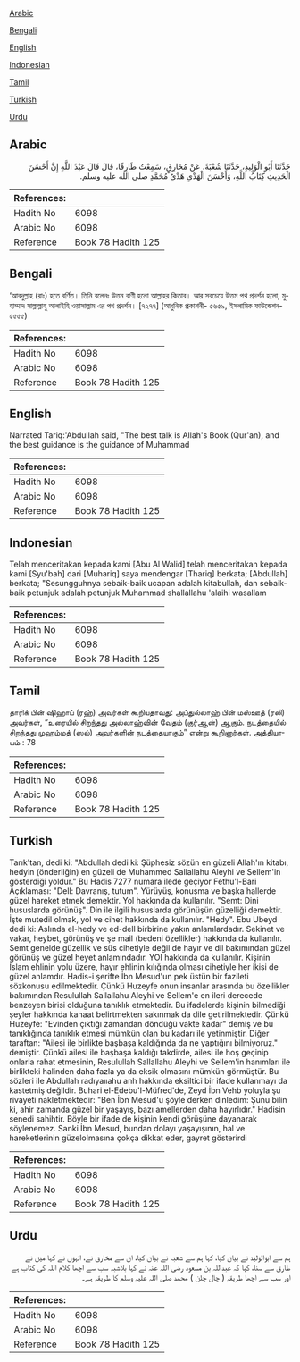 [Arabic](#arabic)

[Bengali](#bengali)

[English](#english)

[Indonesian](#indonesian)

[Tamil](#tamil)

[Turkish](#turkish)

[Urdu](#urdu)

## Arabic


<div dir="rtl" lang="ar" style={{fontSize:'larger',backgroundColor:'#f8f9fa',padding:20}}>
حَدَّثَنَا أَبُو الْوَلِيدِ، حَدَّثَنَا شُعْبَةُ، عَنْ مُخَارِقٍ، سَمِعْتُ طَارِقًا، قَالَ قَالَ عَبْدُ اللَّهِ إِنَّ أَحْسَنَ الْحَدِيثِ كِتَابُ اللَّهِ، وَأَحْسَنَ الْهَدْىِ هَدْىُ مُحَمَّدٍ صلى الله عليه وسلم‏.‏
</div>
<div style={{backgroundColor:'#f8f9fa',padding:20, marginBottom: 10}}><table> <thead> <tr> <th>References:</th> <th></th> </tr> </thead> <tbody><tr><td>Hadith No</td><td>6098</td></tr><tr><td>Arabic No</td><td>6098</td></tr><tr><td>Reference</td><td>Book 78 Hadith 125</td></tr></tbody></table></div>

## Bengali


<div dir="ltr" lang="bn" style={{fontSize:'larger',backgroundColor:'#f8f9fa',padding:20}}>
‘আবদুল্লাহ (রাঃ) হতে বর্ণিত। তিনি বলেনঃ উত্তম বাণী হলো আল্লাহর কিতাব। আর সবচেয়ে উত্তম পথ প্রদর্শন হলো, মুহাম্মাদ সাল্লাল্লাহু আলাইহি ওয়াসাল্লাম এর পথ প্রদর্শন। [৭২৭৭] (আধুনিক প্রকাশনী- ৫৬৫৯, ইসলামিক ফাউন্ডেশন- ৫৫৫৫)
</div>
<div style={{backgroundColor:'#f8f9fa',padding:20, marginBottom: 10}}><table> <thead> <tr> <th>References:</th> <th></th> </tr> </thead> <tbody><tr><td>Hadith No</td><td>6098</td></tr><tr><td>Arabic No</td><td>6098</td></tr><tr><td>Reference</td><td>Book 78 Hadith 125</td></tr></tbody></table></div>

## English


<div dir="ltr" lang="en" style={{fontSize:'larger',backgroundColor:'#f8f9fa',padding:20}}>
Narrated Tariq:'Abdullah said, "The best talk is Allah's Book (Qur'an), and the best guidance is the guidance of Muhammad
</div>
<div style={{backgroundColor:'#f8f9fa',padding:20, marginBottom: 10}}><table> <thead> <tr> <th>References:</th> <th></th> </tr> </thead> <tbody><tr><td>Hadith No</td><td>6098</td></tr><tr><td>Arabic No</td><td>6098</td></tr><tr><td>Reference</td><td>Book 78 Hadith 125</td></tr></tbody></table></div>

## Indonesian


<div dir="ltr" lang="id" style={{fontSize:'larger',backgroundColor:'#f8f9fa',padding:20}}>
Telah menceritakan kepada kami [Abu Al Walid] telah menceritakan kepada kami [Syu'bah] dari [Muhariq] saya mendengar [Thariq] berkata; [Abdullah] berkata; "Sesungguhnya sebaik-baik ucapan adalah kitabullah, dan sebaik-baik petunjuk adalah petunjuk Muhammad shallallahu 'alaihi wasallam
</div>
<div style={{backgroundColor:'#f8f9fa',padding:20, marginBottom: 10}}><table> <thead> <tr> <th>References:</th> <th></th> </tr> </thead> <tbody><tr><td>Hadith No</td><td>6098</td></tr><tr><td>Arabic No</td><td>6098</td></tr><tr><td>Reference</td><td>Book 78 Hadith 125</td></tr></tbody></table></div>

## Tamil


<div dir="ltr" lang="ta" style={{fontSize:'larger',backgroundColor:'#f8f9fa',padding:20}}>
தாரிக் பின் ஷிஹாப் (ரஹ்) அவர்கள் கூறியதாவது: அப்துல்லாஹ் பின் மஸ்ஊத் (ரலி) அவர்கள், “உரையில் சிறந்தது அல்லாஹ்வின் வேதம் (குர்ஆன்) ஆகும். நடத்தையில் சிறந்தது முஹம்மத் (ஸல்) அவர்களின் நடத்தையாகும்” என்று கூறினார்கள். அத்தியாயம் : 78
</div>
<div style={{backgroundColor:'#f8f9fa',padding:20, marginBottom: 10}}><table> <thead> <tr> <th>References:</th> <th></th> </tr> </thead> <tbody><tr><td>Hadith No</td><td>6098</td></tr><tr><td>Arabic No</td><td>6098</td></tr><tr><td>Reference</td><td>Book 78 Hadith 125</td></tr></tbody></table></div>

## Turkish


<div dir="ltr" lang="tr" style={{fontSize:'larger',backgroundColor:'#f8f9fa',padding:20}}>
Tarık'tan, dedi ki: "Abdullah dedi ki: Şüphesiz sözün en güzeli Allah'ın kitabı, hedyin (önderliğin) en güzeli de Muhammed Sallallahu Aleyhi ve Sellem'in gösterdiği yoldur." Bu Hadis 7277 numara ilede geçiyor Fethu'l-Bari Açıklaması: "Dell: Davranış, tutum". Yürüyüş, konuşma ve başka hallerde güzel hareket etmek demektir. Yol hakkında da kullanılır. "Semt: Dini hususlarda görünüş". Din ile ilgili hususlarda görünüşün güzelliği demektir. İşte mutedil olmak, yol ve cihet hakkında da kullanılır. "Hedy". Ebu Ubeyd dedi ki: AsIında el-hedy ve ed-dell birbirine yakın anlamIardadır. Sekinet ve vakar, heybet, görünüş ve şe mail (bedeni özellikler) hakkında da kullanılır. Semt genelde güzellik ve süs cihetiyle değil de hayır ve dil bakımından güzel görünüş ve güzel heyet anlamındadır. YOI hakkında da kullanılır. Kişinin İslam ehlinin yolu üzere, hayır ehlinin kılığında olması cihetiyle her ikisi de güzel anlamdır. Hadis-i şerifte İbn Mesud'un pek üstün bir fazileti sözkonusu edilmektedir. Çünkü Huzeyfe onun insanlar arasında bu özellikler bakımından Resulullah Sallallahu Aleyhi ve Sellem'e en ileri derecede benzeyen birisi olduğuna tanıklık etmektedir. Bu ifadelerde kişinin bilmediği şeyler hakkında kanaat belirtmekten sakınmak da dile getirilmektedir. Çünkü Huzeyfe: "Evinden çıktığı zamandan döndüğü vakte kadar" demiş ve bu tanıklığında tanıklık etmesi mümkün olan bu kadarı ile yetinmiştir. Diğer taraftan: "Ailesi ile birlikte başbaşa kaldığında da ne yaptığını bilmiyoruz." demiştir. Çünkü ailesi ile başbaşa kaldığı takdirde, ailesi ile hoş geçinip onlarla rahat etmesinin, Resulullah Sallallahu Aleyhi ve Sellem'in hanımları ile birlikteki halinden daha fazla ya da eksik olmasını mümkün görmüştür. Bu sözleri ile Abdullah radıyaııahu anh hakkında eksiltici bir ifade kullanmayı da kastetmiş değildir. Buhari el-Edebu'l-Müfred'de, Zeyd İbn Vehb yoluyla şu rivayeti nakletmektedir: "Ben İbn Mesud'u şöyle derken dinledim: Şunu bilin ki, ahir zamanda güzel bir yaşayış, bazı amellerden daha hayırlıdır." Hadisin senedi sahihtir. Böyle bir ifade de kişinin kendi görüşüne dayanarak söylenemez. Sanki İbn Mesud, bundan dolayı yaşayışının, hal ve hareketlerinin güzelolmasına çokça dikkat eder, gayret gösterirdi
</div>
<div style={{backgroundColor:'#f8f9fa',padding:20, marginBottom: 10}}><table> <thead> <tr> <th>References:</th> <th></th> </tr> </thead> <tbody><tr><td>Hadith No</td><td>6098</td></tr><tr><td>Arabic No</td><td>6098</td></tr><tr><td>Reference</td><td>Book 78 Hadith 125</td></tr></tbody></table></div>

## Urdu


<div dir="rtl" lang="ur" style={{fontSize:'larger',backgroundColor:'#f8f9fa',padding:20}}>
ہم سے ابوالولید نے بیان کیا، کہا ہم سے شعبہ نے بیان کیا، ان سے مخارق نے، انہوں نے کہا میں نے طارق سے سنا، کہا کہ عبداللہ بن مسعود رضی اللہ عنہ نے کہا بلاشبہ سب سے اچھا کلام اللہ کی کتاب ہے اور سب سے اچھا طریقہ ( چال چلن ) محمد صلی اللہ علیہ وسلم کا طریقہ ہے۔
</div>
<div style={{backgroundColor:'#f8f9fa',padding:20, marginBottom: 10}}><table> <thead> <tr> <th>References:</th> <th></th> </tr> </thead> <tbody><tr><td>Hadith No</td><td>6098</td></tr><tr><td>Arabic No</td><td>6098</td></tr><tr><td>Reference</td><td>Book 78 Hadith 125</td></tr></tbody></table></div>